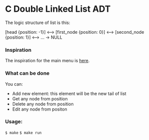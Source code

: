 # C Double Linked List ADT

The logic structure of list is this:

[head {position: -1}] <--> [first_node {position: 0}] <--> [second_node {position: 1}] <--> ... -> NULL

### Inspiration

The inspiration for the main menu is [here](https://github.com/minahilnichols/adt-linked-list).

### What can be done

You can:

* Add new element: this element will be the new tail of list
* Get any node from position
* Delete any node from position
* Edit any node from positon

### Usage:

` $ make `
` $ make run `
